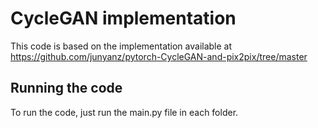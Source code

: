 # CycleGAN implementation

This code is based on the implementation available at  https://github.com/junyanz/pytorch-CycleGAN-and-pix2pix/tree/master

## Running the code

To run the code, just run the main.py file in each folder.
